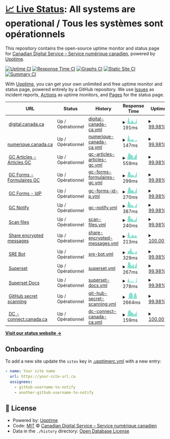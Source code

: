 # [📈 Live Status](https://cds-snc.github.io/status-statut): <!--live status--> **All systems are operational / Tous les systèmes sont opérationnels**

This repository contains the open-source uptime monitor and status page for [Canadian Digital Service – Service numérique canadien](https://digital.canada.ca), powered by [Upptime](https://github.com/upptime/upptime).

[![Uptime CI](https://github.com/cds-snc/status-statut/workflows/Uptime%20CI/badge.svg)](https://github.com/cds-snc/status-statut/actions?query=workflow%3A%22Uptime+CI%22)
[![Response Time CI](https://github.com/cds-snc/status-statut/workflows/Response%20Time%20CI/badge.svg)](https://github.com/cds-snc/status-statut/actions?query=workflow%3A%22Response+Time+CI%22)
[![Graphs CI](https://github.com/cds-snc/status-statut/workflows/Graphs%20CI/badge.svg)](https://github.com/cds-snc/status-statut/actions?query=workflow%3A%22Graphs+CI%22)
[![Static Site CI](https://github.com/cds-snc/status-statut/workflows/Static%20Site%20CI/badge.svg)](https://github.com/cds-snc/status-statut/actions?query=workflow%3A%22Static+Site+CI%22)
[![Summary CI](https://github.com/cds-snc/status-statut/workflows/Summary%20CI/badge.svg)](https://github.com/cds-snc/status-statut/actions?query=workflow%3A%22Summary+CI%22)

With [Upptime](https://upptime.js.org), you can get your own unlimited and free uptime monitor and status page, powered entirely by a GitHub repository. We use [Issues](https://github.com/cds-snc/status-statut/issues) as incident reports, [Actions](https://github.com/cds-snc/status-statut/actions) as uptime monitors, and [Pages](https://cds-snc.github.io/status-statut) for the status page.

<!--start: status pages-->
<!-- This summary is generated by Upptime (https://github.com/upptime/upptime) -->
<!-- Do not edit this manually, your changes will be overwritten -->
<!-- prettier-ignore -->
| URL | Status | History | Response Time | Uptime |
| --- | ------ | ------- | ------------- | ------ |
| <img alt="" src="https://icons.duckduckgo.com/ip3/digital.canada.ca.ico" height="13"> [digital.canada.ca](https://digital.canada.ca/) | Up / Opérationnel | [digital-canada-ca.yml](https://github.com/cds-snc/status-statut/commits/HEAD/history/digital-canada-ca.yml) | <details><summary><img alt="Response time graph" src="./graphs/digital-canada-ca/response-time-week.png" height="20"> 191ms</summary><br><a href="https://status-statut.cds-snc.ca/history/digital-canada-ca"><img alt="Response time 145" src="https://img.shields.io/endpoint?url=https%3A%2F%2Fraw.githubusercontent.com%2Fcds-snc%2Fstatus-statut%2FHEAD%2Fapi%2Fdigital-canada-ca%2Fresponse-time.json"></a><br><a href="https://status-statut.cds-snc.ca/history/digital-canada-ca"><img alt="24-hour response time 360" src="https://img.shields.io/endpoint?url=https%3A%2F%2Fraw.githubusercontent.com%2Fcds-snc%2Fstatus-statut%2FHEAD%2Fapi%2Fdigital-canada-ca%2Fresponse-time-day.json"></a><br><a href="https://status-statut.cds-snc.ca/history/digital-canada-ca"><img alt="7-day response time 191" src="https://img.shields.io/endpoint?url=https%3A%2F%2Fraw.githubusercontent.com%2Fcds-snc%2Fstatus-statut%2FHEAD%2Fapi%2Fdigital-canada-ca%2Fresponse-time-week.json"></a><br><a href="https://status-statut.cds-snc.ca/history/digital-canada-ca"><img alt="30-day response time 174" src="https://img.shields.io/endpoint?url=https%3A%2F%2Fraw.githubusercontent.com%2Fcds-snc%2Fstatus-statut%2FHEAD%2Fapi%2Fdigital-canada-ca%2Fresponse-time-month.json"></a><br><a href="https://status-statut.cds-snc.ca/history/digital-canada-ca"><img alt="1-year response time 152" src="https://img.shields.io/endpoint?url=https%3A%2F%2Fraw.githubusercontent.com%2Fcds-snc%2Fstatus-statut%2FHEAD%2Fapi%2Fdigital-canada-ca%2Fresponse-time-year.json"></a></details> | <details><summary><a href="https://status-statut.cds-snc.ca/history/digital-canada-ca">99.98%</a></summary><a href="https://status-statut.cds-snc.ca/history/digital-canada-ca"><img alt="All-time uptime 100.00%" src="https://img.shields.io/endpoint?url=https%3A%2F%2Fraw.githubusercontent.com%2Fcds-snc%2Fstatus-statut%2FHEAD%2Fapi%2Fdigital-canada-ca%2Fuptime.json"></a><br><a href="https://status-statut.cds-snc.ca/history/digital-canada-ca"><img alt="24-hour uptime 100.00%" src="https://img.shields.io/endpoint?url=https%3A%2F%2Fraw.githubusercontent.com%2Fcds-snc%2Fstatus-statut%2FHEAD%2Fapi%2Fdigital-canada-ca%2Fuptime-day.json"></a><br><a href="https://status-statut.cds-snc.ca/history/digital-canada-ca"><img alt="7-day uptime 99.98%" src="https://img.shields.io/endpoint?url=https%3A%2F%2Fraw.githubusercontent.com%2Fcds-snc%2Fstatus-statut%2FHEAD%2Fapi%2Fdigital-canada-ca%2Fuptime-week.json"></a><br><a href="https://status-statut.cds-snc.ca/history/digital-canada-ca"><img alt="30-day uptime 99.99%" src="https://img.shields.io/endpoint?url=https%3A%2F%2Fraw.githubusercontent.com%2Fcds-snc%2Fstatus-statut%2FHEAD%2Fapi%2Fdigital-canada-ca%2Fuptime-month.json"></a><br><a href="https://status-statut.cds-snc.ca/history/digital-canada-ca"><img alt="1-year uptime 100.00%" src="https://img.shields.io/endpoint?url=https%3A%2F%2Fraw.githubusercontent.com%2Fcds-snc%2Fstatus-statut%2FHEAD%2Fapi%2Fdigital-canada-ca%2Fuptime-year.json"></a></details>
| <img alt="" src="https://icons.duckduckgo.com/ip3/numerique.canada.ca.ico" height="13"> [numerique.canada.ca](https://numerique.canada.ca/) | Up / Opérationnel | [numerique-canada-ca.yml](https://github.com/cds-snc/status-statut/commits/HEAD/history/numerique-canada-ca.yml) | <details><summary><img alt="Response time graph" src="./graphs/numerique-canada-ca/response-time-week.png" height="20"> 147ms</summary><br><a href="https://status-statut.cds-snc.ca/history/numerique-canada-ca"><img alt="Response time 141" src="https://img.shields.io/endpoint?url=https%3A%2F%2Fraw.githubusercontent.com%2Fcds-snc%2Fstatus-statut%2FHEAD%2Fapi%2Fnumerique-canada-ca%2Fresponse-time.json"></a><br><a href="https://status-statut.cds-snc.ca/history/numerique-canada-ca"><img alt="24-hour response time 352" src="https://img.shields.io/endpoint?url=https%3A%2F%2Fraw.githubusercontent.com%2Fcds-snc%2Fstatus-statut%2FHEAD%2Fapi%2Fnumerique-canada-ca%2Fresponse-time-day.json"></a><br><a href="https://status-statut.cds-snc.ca/history/numerique-canada-ca"><img alt="7-day response time 147" src="https://img.shields.io/endpoint?url=https%3A%2F%2Fraw.githubusercontent.com%2Fcds-snc%2Fstatus-statut%2FHEAD%2Fapi%2Fnumerique-canada-ca%2Fresponse-time-week.json"></a><br><a href="https://status-statut.cds-snc.ca/history/numerique-canada-ca"><img alt="30-day response time 205" src="https://img.shields.io/endpoint?url=https%3A%2F%2Fraw.githubusercontent.com%2Fcds-snc%2Fstatus-statut%2FHEAD%2Fapi%2Fnumerique-canada-ca%2Fresponse-time-month.json"></a><br><a href="https://status-statut.cds-snc.ca/history/numerique-canada-ca"><img alt="1-year response time 149" src="https://img.shields.io/endpoint?url=https%3A%2F%2Fraw.githubusercontent.com%2Fcds-snc%2Fstatus-statut%2FHEAD%2Fapi%2Fnumerique-canada-ca%2Fresponse-time-year.json"></a></details> | <details><summary><a href="https://status-statut.cds-snc.ca/history/numerique-canada-ca">99.98%</a></summary><a href="https://status-statut.cds-snc.ca/history/numerique-canada-ca"><img alt="All-time uptime 100.00%" src="https://img.shields.io/endpoint?url=https%3A%2F%2Fraw.githubusercontent.com%2Fcds-snc%2Fstatus-statut%2FHEAD%2Fapi%2Fnumerique-canada-ca%2Fuptime.json"></a><br><a href="https://status-statut.cds-snc.ca/history/numerique-canada-ca"><img alt="24-hour uptime 100.00%" src="https://img.shields.io/endpoint?url=https%3A%2F%2Fraw.githubusercontent.com%2Fcds-snc%2Fstatus-statut%2FHEAD%2Fapi%2Fnumerique-canada-ca%2Fuptime-day.json"></a><br><a href="https://status-statut.cds-snc.ca/history/numerique-canada-ca"><img alt="7-day uptime 99.98%" src="https://img.shields.io/endpoint?url=https%3A%2F%2Fraw.githubusercontent.com%2Fcds-snc%2Fstatus-statut%2FHEAD%2Fapi%2Fnumerique-canada-ca%2Fuptime-week.json"></a><br><a href="https://status-statut.cds-snc.ca/history/numerique-canada-ca"><img alt="30-day uptime 99.99%" src="https://img.shields.io/endpoint?url=https%3A%2F%2Fraw.githubusercontent.com%2Fcds-snc%2Fstatus-statut%2FHEAD%2Fapi%2Fnumerique-canada-ca%2Fuptime-month.json"></a><br><a href="https://status-statut.cds-snc.ca/history/numerique-canada-ca"><img alt="1-year uptime 99.99%" src="https://img.shields.io/endpoint?url=https%3A%2F%2Fraw.githubusercontent.com%2Fcds-snc%2Fstatus-statut%2FHEAD%2Fapi%2Fnumerique-canada-ca%2Fuptime-year.json"></a></details>
| <img alt="" src="https://icons.duckduckgo.com/ip3/articles.alpha.canada.ca.ico" height="13"> [GC Articles - Articles GC](https://articles.alpha.canada.ca/sign-in-se-connecter/) | Up / Opérationnel | [gc-articles-articles-gc.yml](https://github.com/cds-snc/status-statut/commits/HEAD/history/gc-articles-articles-gc.yml) | <details><summary><img alt="Response time graph" src="./graphs/gc-articles-articles-gc/response-time-week.png" height="20"> 559ms</summary><br><a href="https://status-statut.cds-snc.ca/history/gc-articles-articles-gc"><img alt="Response time 637" src="https://img.shields.io/endpoint?url=https%3A%2F%2Fraw.githubusercontent.com%2Fcds-snc%2Fstatus-statut%2FHEAD%2Fapi%2Fgc-articles-articles-gc%2Fresponse-time.json"></a><br><a href="https://status-statut.cds-snc.ca/history/gc-articles-articles-gc"><img alt="24-hour response time 702" src="https://img.shields.io/endpoint?url=https%3A%2F%2Fraw.githubusercontent.com%2Fcds-snc%2Fstatus-statut%2FHEAD%2Fapi%2Fgc-articles-articles-gc%2Fresponse-time-day.json"></a><br><a href="https://status-statut.cds-snc.ca/history/gc-articles-articles-gc"><img alt="7-day response time 559" src="https://img.shields.io/endpoint?url=https%3A%2F%2Fraw.githubusercontent.com%2Fcds-snc%2Fstatus-statut%2FHEAD%2Fapi%2Fgc-articles-articles-gc%2Fresponse-time-week.json"></a><br><a href="https://status-statut.cds-snc.ca/history/gc-articles-articles-gc"><img alt="30-day response time 650" src="https://img.shields.io/endpoint?url=https%3A%2F%2Fraw.githubusercontent.com%2Fcds-snc%2Fstatus-statut%2FHEAD%2Fapi%2Fgc-articles-articles-gc%2Fresponse-time-month.json"></a><br><a href="https://status-statut.cds-snc.ca/history/gc-articles-articles-gc"><img alt="1-year response time 658" src="https://img.shields.io/endpoint?url=https%3A%2F%2Fraw.githubusercontent.com%2Fcds-snc%2Fstatus-statut%2FHEAD%2Fapi%2Fgc-articles-articles-gc%2Fresponse-time-year.json"></a></details> | <details><summary><a href="https://status-statut.cds-snc.ca/history/gc-articles-articles-gc">99.98%</a></summary><a href="https://status-statut.cds-snc.ca/history/gc-articles-articles-gc"><img alt="All-time uptime 100.00%" src="https://img.shields.io/endpoint?url=https%3A%2F%2Fraw.githubusercontent.com%2Fcds-snc%2Fstatus-statut%2FHEAD%2Fapi%2Fgc-articles-articles-gc%2Fuptime.json"></a><br><a href="https://status-statut.cds-snc.ca/history/gc-articles-articles-gc"><img alt="24-hour uptime 100.00%" src="https://img.shields.io/endpoint?url=https%3A%2F%2Fraw.githubusercontent.com%2Fcds-snc%2Fstatus-statut%2FHEAD%2Fapi%2Fgc-articles-articles-gc%2Fuptime-day.json"></a><br><a href="https://status-statut.cds-snc.ca/history/gc-articles-articles-gc"><img alt="7-day uptime 99.98%" src="https://img.shields.io/endpoint?url=https%3A%2F%2Fraw.githubusercontent.com%2Fcds-snc%2Fstatus-statut%2FHEAD%2Fapi%2Fgc-articles-articles-gc%2Fuptime-week.json"></a><br><a href="https://status-statut.cds-snc.ca/history/gc-articles-articles-gc"><img alt="30-day uptime 99.99%" src="https://img.shields.io/endpoint?url=https%3A%2F%2Fraw.githubusercontent.com%2Fcds-snc%2Fstatus-statut%2FHEAD%2Fapi%2Fgc-articles-articles-gc%2Fuptime-month.json"></a><br><a href="https://status-statut.cds-snc.ca/history/gc-articles-articles-gc"><img alt="1-year uptime 99.99%" src="https://img.shields.io/endpoint?url=https%3A%2F%2Fraw.githubusercontent.com%2Fcds-snc%2Fstatus-statut%2FHEAD%2Fapi%2Fgc-articles-articles-gc%2Fuptime-year.json"></a></details>
| <img alt="" src="https://icons.duckduckgo.com/ip3/forms-formulaires.alpha.canada.ca.ico" height="13"> [GC Forms - Formulaires GC](https://forms-formulaires.alpha.canada.ca/) | Up / Opérationnel | [gc-forms-formulaires-gc.yml](https://github.com/cds-snc/status-statut/commits/HEAD/history/gc-forms-formulaires-gc.yml) | <details><summary><img alt="Response time graph" src="./graphs/gc-forms-formulaires-gc/response-time-week.png" height="20"> 299ms</summary><br><a href="https://status-statut.cds-snc.ca/history/gc-forms-formulaires-gc"><img alt="Response time 310" src="https://img.shields.io/endpoint?url=https%3A%2F%2Fraw.githubusercontent.com%2Fcds-snc%2Fstatus-statut%2FHEAD%2Fapi%2Fgc-forms-formulaires-gc%2Fresponse-time.json"></a><br><a href="https://status-statut.cds-snc.ca/history/gc-forms-formulaires-gc"><img alt="24-hour response time 475" src="https://img.shields.io/endpoint?url=https%3A%2F%2Fraw.githubusercontent.com%2Fcds-snc%2Fstatus-statut%2FHEAD%2Fapi%2Fgc-forms-formulaires-gc%2Fresponse-time-day.json"></a><br><a href="https://status-statut.cds-snc.ca/history/gc-forms-formulaires-gc"><img alt="7-day response time 299" src="https://img.shields.io/endpoint?url=https%3A%2F%2Fraw.githubusercontent.com%2Fcds-snc%2Fstatus-statut%2FHEAD%2Fapi%2Fgc-forms-formulaires-gc%2Fresponse-time-week.json"></a><br><a href="https://status-statut.cds-snc.ca/history/gc-forms-formulaires-gc"><img alt="30-day response time 312" src="https://img.shields.io/endpoint?url=https%3A%2F%2Fraw.githubusercontent.com%2Fcds-snc%2Fstatus-statut%2FHEAD%2Fapi%2Fgc-forms-formulaires-gc%2Fresponse-time-month.json"></a><br><a href="https://status-statut.cds-snc.ca/history/gc-forms-formulaires-gc"><img alt="1-year response time 314" src="https://img.shields.io/endpoint?url=https%3A%2F%2Fraw.githubusercontent.com%2Fcds-snc%2Fstatus-statut%2FHEAD%2Fapi%2Fgc-forms-formulaires-gc%2Fresponse-time-year.json"></a></details> | <details><summary><a href="https://status-statut.cds-snc.ca/history/gc-forms-formulaires-gc">99.98%</a></summary><a href="https://status-statut.cds-snc.ca/history/gc-forms-formulaires-gc"><img alt="All-time uptime 99.98%" src="https://img.shields.io/endpoint?url=https%3A%2F%2Fraw.githubusercontent.com%2Fcds-snc%2Fstatus-statut%2FHEAD%2Fapi%2Fgc-forms-formulaires-gc%2Fuptime.json"></a><br><a href="https://status-statut.cds-snc.ca/history/gc-forms-formulaires-gc"><img alt="24-hour uptime 100.00%" src="https://img.shields.io/endpoint?url=https%3A%2F%2Fraw.githubusercontent.com%2Fcds-snc%2Fstatus-statut%2FHEAD%2Fapi%2Fgc-forms-formulaires-gc%2Fuptime-day.json"></a><br><a href="https://status-statut.cds-snc.ca/history/gc-forms-formulaires-gc"><img alt="7-day uptime 99.98%" src="https://img.shields.io/endpoint?url=https%3A%2F%2Fraw.githubusercontent.com%2Fcds-snc%2Fstatus-statut%2FHEAD%2Fapi%2Fgc-forms-formulaires-gc%2Fuptime-week.json"></a><br><a href="https://status-statut.cds-snc.ca/history/gc-forms-formulaires-gc"><img alt="30-day uptime 99.99%" src="https://img.shields.io/endpoint?url=https%3A%2F%2Fraw.githubusercontent.com%2Fcds-snc%2Fstatus-statut%2FHEAD%2Fapi%2Fgc-forms-formulaires-gc%2Fuptime-month.json"></a><br><a href="https://status-statut.cds-snc.ca/history/gc-forms-formulaires-gc"><img alt="1-year uptime 99.99%" src="https://img.shields.io/endpoint?url=https%3A%2F%2Fraw.githubusercontent.com%2Fcds-snc%2Fstatus-statut%2FHEAD%2Fapi%2Fgc-forms-formulaires-gc%2Fuptime-year.json"></a></details>
| <img alt="" src="https://icons.duckduckgo.com/ip3/auth.forms-formulaires.alpha.canada.ca.ico" height="13"> [GC Forms - IdP](https://auth.forms-formulaires.alpha.canada.ca/debug/healthz) | Up / Opérationnel | [gc-forms-id-p.yml](https://github.com/cds-snc/status-statut/commits/HEAD/history/gc-forms-id-p.yml) | <details><summary><img alt="Response time graph" src="./graphs/gc-forms-id-p/response-time-week.png" height="20"> 270ms</summary><br><a href="https://status-statut.cds-snc.ca/history/gc-forms-id-p"><img alt="Response time 259" src="https://img.shields.io/endpoint?url=https%3A%2F%2Fraw.githubusercontent.com%2Fcds-snc%2Fstatus-statut%2FHEAD%2Fapi%2Fgc-forms-id-p%2Fresponse-time.json"></a><br><a href="https://status-statut.cds-snc.ca/history/gc-forms-id-p"><img alt="24-hour response time 399" src="https://img.shields.io/endpoint?url=https%3A%2F%2Fraw.githubusercontent.com%2Fcds-snc%2Fstatus-statut%2FHEAD%2Fapi%2Fgc-forms-id-p%2Fresponse-time-day.json"></a><br><a href="https://status-statut.cds-snc.ca/history/gc-forms-id-p"><img alt="7-day response time 270" src="https://img.shields.io/endpoint?url=https%3A%2F%2Fraw.githubusercontent.com%2Fcds-snc%2Fstatus-statut%2FHEAD%2Fapi%2Fgc-forms-id-p%2Fresponse-time-week.json"></a><br><a href="https://status-statut.cds-snc.ca/history/gc-forms-id-p"><img alt="30-day response time 272" src="https://img.shields.io/endpoint?url=https%3A%2F%2Fraw.githubusercontent.com%2Fcds-snc%2Fstatus-statut%2FHEAD%2Fapi%2Fgc-forms-id-p%2Fresponse-time-month.json"></a><br><a href="https://status-statut.cds-snc.ca/history/gc-forms-id-p"><img alt="1-year response time 259" src="https://img.shields.io/endpoint?url=https%3A%2F%2Fraw.githubusercontent.com%2Fcds-snc%2Fstatus-statut%2FHEAD%2Fapi%2Fgc-forms-id-p%2Fresponse-time-year.json"></a></details> | <details><summary><a href="https://status-statut.cds-snc.ca/history/gc-forms-id-p">99.98%</a></summary><a href="https://status-statut.cds-snc.ca/history/gc-forms-id-p"><img alt="All-time uptime 99.99%" src="https://img.shields.io/endpoint?url=https%3A%2F%2Fraw.githubusercontent.com%2Fcds-snc%2Fstatus-statut%2FHEAD%2Fapi%2Fgc-forms-id-p%2Fuptime.json"></a><br><a href="https://status-statut.cds-snc.ca/history/gc-forms-id-p"><img alt="24-hour uptime 100.00%" src="https://img.shields.io/endpoint?url=https%3A%2F%2Fraw.githubusercontent.com%2Fcds-snc%2Fstatus-statut%2FHEAD%2Fapi%2Fgc-forms-id-p%2Fuptime-day.json"></a><br><a href="https://status-statut.cds-snc.ca/history/gc-forms-id-p"><img alt="7-day uptime 99.98%" src="https://img.shields.io/endpoint?url=https%3A%2F%2Fraw.githubusercontent.com%2Fcds-snc%2Fstatus-statut%2FHEAD%2Fapi%2Fgc-forms-id-p%2Fuptime-week.json"></a><br><a href="https://status-statut.cds-snc.ca/history/gc-forms-id-p"><img alt="30-day uptime 99.99%" src="https://img.shields.io/endpoint?url=https%3A%2F%2Fraw.githubusercontent.com%2Fcds-snc%2Fstatus-statut%2FHEAD%2Fapi%2Fgc-forms-id-p%2Fuptime-month.json"></a><br><a href="https://status-statut.cds-snc.ca/history/gc-forms-id-p"><img alt="1-year uptime 99.99%" src="https://img.shields.io/endpoint?url=https%3A%2F%2Fraw.githubusercontent.com%2Fcds-snc%2Fstatus-statut%2FHEAD%2Fapi%2Fgc-forms-id-p%2Fuptime-year.json"></a></details>
| <img alt="" src="https://icons.duckduckgo.com/ip3/notification.canada.ca.ico" height="13"> [GC Notify](https://notification.canada.ca/) | Up / Opérationnel | [gc-notify.yml](https://github.com/cds-snc/status-statut/commits/HEAD/history/gc-notify.yml) | <details><summary><img alt="Response time graph" src="./graphs/gc-notify/response-time-week.png" height="20"> 387ms</summary><br><a href="https://status-statut.cds-snc.ca/history/gc-notify"><img alt="Response time 659" src="https://img.shields.io/endpoint?url=https%3A%2F%2Fraw.githubusercontent.com%2Fcds-snc%2Fstatus-statut%2FHEAD%2Fapi%2Fgc-notify%2Fresponse-time.json"></a><br><a href="https://status-statut.cds-snc.ca/history/gc-notify"><img alt="24-hour response time 613" src="https://img.shields.io/endpoint?url=https%3A%2F%2Fraw.githubusercontent.com%2Fcds-snc%2Fstatus-statut%2FHEAD%2Fapi%2Fgc-notify%2Fresponse-time-day.json"></a><br><a href="https://status-statut.cds-snc.ca/history/gc-notify"><img alt="7-day response time 387" src="https://img.shields.io/endpoint?url=https%3A%2F%2Fraw.githubusercontent.com%2Fcds-snc%2Fstatus-statut%2FHEAD%2Fapi%2Fgc-notify%2Fresponse-time-week.json"></a><br><a href="https://status-statut.cds-snc.ca/history/gc-notify"><img alt="30-day response time 397" src="https://img.shields.io/endpoint?url=https%3A%2F%2Fraw.githubusercontent.com%2Fcds-snc%2Fstatus-statut%2FHEAD%2Fapi%2Fgc-notify%2Fresponse-time-month.json"></a><br><a href="https://status-statut.cds-snc.ca/history/gc-notify"><img alt="1-year response time 606" src="https://img.shields.io/endpoint?url=https%3A%2F%2Fraw.githubusercontent.com%2Fcds-snc%2Fstatus-statut%2FHEAD%2Fapi%2Fgc-notify%2Fresponse-time-year.json"></a></details> | <details><summary><a href="https://status-statut.cds-snc.ca/history/gc-notify">99.98%</a></summary><a href="https://status-statut.cds-snc.ca/history/gc-notify"><img alt="All-time uptime 99.99%" src="https://img.shields.io/endpoint?url=https%3A%2F%2Fraw.githubusercontent.com%2Fcds-snc%2Fstatus-statut%2FHEAD%2Fapi%2Fgc-notify%2Fuptime.json"></a><br><a href="https://status-statut.cds-snc.ca/history/gc-notify"><img alt="24-hour uptime 100.00%" src="https://img.shields.io/endpoint?url=https%3A%2F%2Fraw.githubusercontent.com%2Fcds-snc%2Fstatus-statut%2FHEAD%2Fapi%2Fgc-notify%2Fuptime-day.json"></a><br><a href="https://status-statut.cds-snc.ca/history/gc-notify"><img alt="7-day uptime 99.98%" src="https://img.shields.io/endpoint?url=https%3A%2F%2Fraw.githubusercontent.com%2Fcds-snc%2Fstatus-statut%2FHEAD%2Fapi%2Fgc-notify%2Fuptime-week.json"></a><br><a href="https://status-statut.cds-snc.ca/history/gc-notify"><img alt="30-day uptime 99.99%" src="https://img.shields.io/endpoint?url=https%3A%2F%2Fraw.githubusercontent.com%2Fcds-snc%2Fstatus-statut%2FHEAD%2Fapi%2Fgc-notify%2Fuptime-month.json"></a><br><a href="https://status-statut.cds-snc.ca/history/gc-notify"><img alt="1-year uptime 99.99%" src="https://img.shields.io/endpoint?url=https%3A%2F%2Fraw.githubusercontent.com%2Fcds-snc%2Fstatus-statut%2FHEAD%2Fapi%2Fgc-notify%2Fuptime-year.json"></a></details>
| <img alt="" src="https://icons.duckduckgo.com/ip3/scan-files.alpha.canada.ca.ico" height="13"> [Scan files](https://scan-files.alpha.canada.ca/healthcheck) | Up / Opérationnel | [scan-files.yml](https://github.com/cds-snc/status-statut/commits/HEAD/history/scan-files.yml) | <details><summary><img alt="Response time graph" src="./graphs/scan-files/response-time-week.png" height="20"> 240ms</summary><br><a href="https://status-statut.cds-snc.ca/history/scan-files"><img alt="Response time 279" src="https://img.shields.io/endpoint?url=https%3A%2F%2Fraw.githubusercontent.com%2Fcds-snc%2Fstatus-statut%2FHEAD%2Fapi%2Fscan-files%2Fresponse-time.json"></a><br><a href="https://status-statut.cds-snc.ca/history/scan-files"><img alt="24-hour response time 328" src="https://img.shields.io/endpoint?url=https%3A%2F%2Fraw.githubusercontent.com%2Fcds-snc%2Fstatus-statut%2FHEAD%2Fapi%2Fscan-files%2Fresponse-time-day.json"></a><br><a href="https://status-statut.cds-snc.ca/history/scan-files"><img alt="7-day response time 240" src="https://img.shields.io/endpoint?url=https%3A%2F%2Fraw.githubusercontent.com%2Fcds-snc%2Fstatus-statut%2FHEAD%2Fapi%2Fscan-files%2Fresponse-time-week.json"></a><br><a href="https://status-statut.cds-snc.ca/history/scan-files"><img alt="30-day response time 265" src="https://img.shields.io/endpoint?url=https%3A%2F%2Fraw.githubusercontent.com%2Fcds-snc%2Fstatus-statut%2FHEAD%2Fapi%2Fscan-files%2Fresponse-time-month.json"></a><br><a href="https://status-statut.cds-snc.ca/history/scan-files"><img alt="1-year response time 283" src="https://img.shields.io/endpoint?url=https%3A%2F%2Fraw.githubusercontent.com%2Fcds-snc%2Fstatus-statut%2FHEAD%2Fapi%2Fscan-files%2Fresponse-time-year.json"></a></details> | <details><summary><a href="https://status-statut.cds-snc.ca/history/scan-files">99.98%</a></summary><a href="https://status-statut.cds-snc.ca/history/scan-files"><img alt="All-time uptime 99.97%" src="https://img.shields.io/endpoint?url=https%3A%2F%2Fraw.githubusercontent.com%2Fcds-snc%2Fstatus-statut%2FHEAD%2Fapi%2Fscan-files%2Fuptime.json"></a><br><a href="https://status-statut.cds-snc.ca/history/scan-files"><img alt="24-hour uptime 100.00%" src="https://img.shields.io/endpoint?url=https%3A%2F%2Fraw.githubusercontent.com%2Fcds-snc%2Fstatus-statut%2FHEAD%2Fapi%2Fscan-files%2Fuptime-day.json"></a><br><a href="https://status-statut.cds-snc.ca/history/scan-files"><img alt="7-day uptime 99.98%" src="https://img.shields.io/endpoint?url=https%3A%2F%2Fraw.githubusercontent.com%2Fcds-snc%2Fstatus-statut%2FHEAD%2Fapi%2Fscan-files%2Fuptime-week.json"></a><br><a href="https://status-statut.cds-snc.ca/history/scan-files"><img alt="30-day uptime 99.99%" src="https://img.shields.io/endpoint?url=https%3A%2F%2Fraw.githubusercontent.com%2Fcds-snc%2Fstatus-statut%2FHEAD%2Fapi%2Fscan-files%2Fuptime-month.json"></a><br><a href="https://status-statut.cds-snc.ca/history/scan-files"><img alt="1-year uptime 99.99%" src="https://img.shields.io/endpoint?url=https%3A%2F%2Fraw.githubusercontent.com%2Fcds-snc%2Fstatus-statut%2FHEAD%2Fapi%2Fscan-files%2Fuptime-year.json"></a></details>
| <img alt="" src="https://icons.duckduckgo.com/ip3/encrypted-message.cdssandbox.xyz.ico" height="13"> [Share encrypted messages](https://encrypted-message.cdssandbox.xyz/) | Up / Opérationnel | [share-encrypted-messages.yml](https://github.com/cds-snc/status-statut/commits/HEAD/history/share-encrypted-messages.yml) | <details><summary><img alt="Response time graph" src="./graphs/share-encrypted-messages/response-time-week.png" height="20"> 213ms</summary><br><a href="https://status-statut.cds-snc.ca/history/share-encrypted-messages"><img alt="Response time 212" src="https://img.shields.io/endpoint?url=https%3A%2F%2Fraw.githubusercontent.com%2Fcds-snc%2Fstatus-statut%2FHEAD%2Fapi%2Fshare-encrypted-messages%2Fresponse-time.json"></a><br><a href="https://status-statut.cds-snc.ca/history/share-encrypted-messages"><img alt="24-hour response time 452" src="https://img.shields.io/endpoint?url=https%3A%2F%2Fraw.githubusercontent.com%2Fcds-snc%2Fstatus-statut%2FHEAD%2Fapi%2Fshare-encrypted-messages%2Fresponse-time-day.json"></a><br><a href="https://status-statut.cds-snc.ca/history/share-encrypted-messages"><img alt="7-day response time 213" src="https://img.shields.io/endpoint?url=https%3A%2F%2Fraw.githubusercontent.com%2Fcds-snc%2Fstatus-statut%2FHEAD%2Fapi%2Fshare-encrypted-messages%2Fresponse-time-week.json"></a><br><a href="https://status-statut.cds-snc.ca/history/share-encrypted-messages"><img alt="30-day response time 273" src="https://img.shields.io/endpoint?url=https%3A%2F%2Fraw.githubusercontent.com%2Fcds-snc%2Fstatus-statut%2FHEAD%2Fapi%2Fshare-encrypted-messages%2Fresponse-time-month.json"></a><br><a href="https://status-statut.cds-snc.ca/history/share-encrypted-messages"><img alt="1-year response time 172" src="https://img.shields.io/endpoint?url=https%3A%2F%2Fraw.githubusercontent.com%2Fcds-snc%2Fstatus-statut%2FHEAD%2Fapi%2Fshare-encrypted-messages%2Fresponse-time-year.json"></a></details> | <details><summary><a href="https://status-statut.cds-snc.ca/history/share-encrypted-messages">100.00%</a></summary><a href="https://status-statut.cds-snc.ca/history/share-encrypted-messages"><img alt="All-time uptime 100.00%" src="https://img.shields.io/endpoint?url=https%3A%2F%2Fraw.githubusercontent.com%2Fcds-snc%2Fstatus-statut%2FHEAD%2Fapi%2Fshare-encrypted-messages%2Fuptime.json"></a><br><a href="https://status-statut.cds-snc.ca/history/share-encrypted-messages"><img alt="24-hour uptime 100.00%" src="https://img.shields.io/endpoint?url=https%3A%2F%2Fraw.githubusercontent.com%2Fcds-snc%2Fstatus-statut%2FHEAD%2Fapi%2Fshare-encrypted-messages%2Fuptime-day.json"></a><br><a href="https://status-statut.cds-snc.ca/history/share-encrypted-messages"><img alt="7-day uptime 100.00%" src="https://img.shields.io/endpoint?url=https%3A%2F%2Fraw.githubusercontent.com%2Fcds-snc%2Fstatus-statut%2FHEAD%2Fapi%2Fshare-encrypted-messages%2Fuptime-week.json"></a><br><a href="https://status-statut.cds-snc.ca/history/share-encrypted-messages"><img alt="30-day uptime 100.00%" src="https://img.shields.io/endpoint?url=https%3A%2F%2Fraw.githubusercontent.com%2Fcds-snc%2Fstatus-statut%2FHEAD%2Fapi%2Fshare-encrypted-messages%2Fuptime-month.json"></a><br><a href="https://status-statut.cds-snc.ca/history/share-encrypted-messages"><img alt="1-year uptime 100.00%" src="https://img.shields.io/endpoint?url=https%3A%2F%2Fraw.githubusercontent.com%2Fcds-snc%2Fstatus-statut%2FHEAD%2Fapi%2Fshare-encrypted-messages%2Fuptime-year.json"></a></details>
| <img alt="" src="https://icons.duckduckgo.com/ip3/sre-bot.cdssandbox.xyz.ico" height="13"> [SRE Bot](https://sre-bot.cdssandbox.xyz/version) | Up / Opérationnel | [sre-bot.yml](https://github.com/cds-snc/status-statut/commits/HEAD/history/sre-bot.yml) | <details><summary><img alt="Response time graph" src="./graphs/sre-bot/response-time-week.png" height="20"> 329ms</summary><br><a href="https://status-statut.cds-snc.ca/history/sre-bot"><img alt="Response time 242" src="https://img.shields.io/endpoint?url=https%3A%2F%2Fraw.githubusercontent.com%2Fcds-snc%2Fstatus-statut%2FHEAD%2Fapi%2Fsre-bot%2Fresponse-time.json"></a><br><a href="https://status-statut.cds-snc.ca/history/sre-bot"><img alt="24-hour response time 373" src="https://img.shields.io/endpoint?url=https%3A%2F%2Fraw.githubusercontent.com%2Fcds-snc%2Fstatus-statut%2FHEAD%2Fapi%2Fsre-bot%2Fresponse-time-day.json"></a><br><a href="https://status-statut.cds-snc.ca/history/sre-bot"><img alt="7-day response time 329" src="https://img.shields.io/endpoint?url=https%3A%2F%2Fraw.githubusercontent.com%2Fcds-snc%2Fstatus-statut%2FHEAD%2Fapi%2Fsre-bot%2Fresponse-time-week.json"></a><br><a href="https://status-statut.cds-snc.ca/history/sre-bot"><img alt="30-day response time 272" src="https://img.shields.io/endpoint?url=https%3A%2F%2Fraw.githubusercontent.com%2Fcds-snc%2Fstatus-statut%2FHEAD%2Fapi%2Fsre-bot%2Fresponse-time-month.json"></a><br><a href="https://status-statut.cds-snc.ca/history/sre-bot"><img alt="1-year response time 244" src="https://img.shields.io/endpoint?url=https%3A%2F%2Fraw.githubusercontent.com%2Fcds-snc%2Fstatus-statut%2FHEAD%2Fapi%2Fsre-bot%2Fresponse-time-year.json"></a></details> | <details><summary><a href="https://status-statut.cds-snc.ca/history/sre-bot">99.98%</a></summary><a href="https://status-statut.cds-snc.ca/history/sre-bot"><img alt="All-time uptime 99.99%" src="https://img.shields.io/endpoint?url=https%3A%2F%2Fraw.githubusercontent.com%2Fcds-snc%2Fstatus-statut%2FHEAD%2Fapi%2Fsre-bot%2Fuptime.json"></a><br><a href="https://status-statut.cds-snc.ca/history/sre-bot"><img alt="24-hour uptime 100.00%" src="https://img.shields.io/endpoint?url=https%3A%2F%2Fraw.githubusercontent.com%2Fcds-snc%2Fstatus-statut%2FHEAD%2Fapi%2Fsre-bot%2Fuptime-day.json"></a><br><a href="https://status-statut.cds-snc.ca/history/sre-bot"><img alt="7-day uptime 99.98%" src="https://img.shields.io/endpoint?url=https%3A%2F%2Fraw.githubusercontent.com%2Fcds-snc%2Fstatus-statut%2FHEAD%2Fapi%2Fsre-bot%2Fuptime-week.json"></a><br><a href="https://status-statut.cds-snc.ca/history/sre-bot"><img alt="30-day uptime 99.99%" src="https://img.shields.io/endpoint?url=https%3A%2F%2Fraw.githubusercontent.com%2Fcds-snc%2Fstatus-statut%2FHEAD%2Fapi%2Fsre-bot%2Fuptime-month.json"></a><br><a href="https://status-statut.cds-snc.ca/history/sre-bot"><img alt="1-year uptime 99.99%" src="https://img.shields.io/endpoint?url=https%3A%2F%2Fraw.githubusercontent.com%2Fcds-snc%2Fstatus-statut%2FHEAD%2Fapi%2Fsre-bot%2Fuptime-year.json"></a></details>
| <img alt="" src="https://icons.duckduckgo.com/ip3/superset.cds-snc.ca.ico" height="13"> [Superset](https://superset.cds-snc.ca/healthcheck) | Up / Opérationnel | [superset.yml](https://github.com/cds-snc/status-statut/commits/HEAD/history/superset.yml) | <details><summary><img alt="Response time graph" src="./graphs/superset/response-time-week.png" height="20"> 267ms</summary><br><a href="https://status-statut.cds-snc.ca/history/superset"><img alt="Response time 250" src="https://img.shields.io/endpoint?url=https%3A%2F%2Fraw.githubusercontent.com%2Fcds-snc%2Fstatus-statut%2FHEAD%2Fapi%2Fsuperset%2Fresponse-time.json"></a><br><a href="https://status-statut.cds-snc.ca/history/superset"><img alt="24-hour response time 387" src="https://img.shields.io/endpoint?url=https%3A%2F%2Fraw.githubusercontent.com%2Fcds-snc%2Fstatus-statut%2FHEAD%2Fapi%2Fsuperset%2Fresponse-time-day.json"></a><br><a href="https://status-statut.cds-snc.ca/history/superset"><img alt="7-day response time 267" src="https://img.shields.io/endpoint?url=https%3A%2F%2Fraw.githubusercontent.com%2Fcds-snc%2Fstatus-statut%2FHEAD%2Fapi%2Fsuperset%2Fresponse-time-week.json"></a><br><a href="https://status-statut.cds-snc.ca/history/superset"><img alt="30-day response time 250" src="https://img.shields.io/endpoint?url=https%3A%2F%2Fraw.githubusercontent.com%2Fcds-snc%2Fstatus-statut%2FHEAD%2Fapi%2Fsuperset%2Fresponse-time-month.json"></a><br><a href="https://status-statut.cds-snc.ca/history/superset"><img alt="1-year response time 250" src="https://img.shields.io/endpoint?url=https%3A%2F%2Fraw.githubusercontent.com%2Fcds-snc%2Fstatus-statut%2FHEAD%2Fapi%2Fsuperset%2Fresponse-time-year.json"></a></details> | <details><summary><a href="https://status-statut.cds-snc.ca/history/superset">99.98%</a></summary><a href="https://status-statut.cds-snc.ca/history/superset"><img alt="All-time uptime 99.96%" src="https://img.shields.io/endpoint?url=https%3A%2F%2Fraw.githubusercontent.com%2Fcds-snc%2Fstatus-statut%2FHEAD%2Fapi%2Fsuperset%2Fuptime.json"></a><br><a href="https://status-statut.cds-snc.ca/history/superset"><img alt="24-hour uptime 100.00%" src="https://img.shields.io/endpoint?url=https%3A%2F%2Fraw.githubusercontent.com%2Fcds-snc%2Fstatus-statut%2FHEAD%2Fapi%2Fsuperset%2Fuptime-day.json"></a><br><a href="https://status-statut.cds-snc.ca/history/superset"><img alt="7-day uptime 99.98%" src="https://img.shields.io/endpoint?url=https%3A%2F%2Fraw.githubusercontent.com%2Fcds-snc%2Fstatus-statut%2FHEAD%2Fapi%2Fsuperset%2Fuptime-week.json"></a><br><a href="https://status-statut.cds-snc.ca/history/superset"><img alt="30-day uptime 99.96%" src="https://img.shields.io/endpoint?url=https%3A%2F%2Fraw.githubusercontent.com%2Fcds-snc%2Fstatus-statut%2FHEAD%2Fapi%2Fsuperset%2Fuptime-month.json"></a><br><a href="https://status-statut.cds-snc.ca/history/superset"><img alt="1-year uptime 99.96%" src="https://img.shields.io/endpoint?url=https%3A%2F%2Fraw.githubusercontent.com%2Fcds-snc%2Fstatus-statut%2FHEAD%2Fapi%2Fsuperset%2Fuptime-year.json"></a></details>
| <img alt="" src="https://icons.duckduckgo.com/ip3/docs.superset.cds-snc.ca.ico" height="13"> [Superset Docs](https://docs.superset.cds-snc.ca) | Up / Opérationnel | [superset-docs.yml](https://github.com/cds-snc/status-statut/commits/HEAD/history/superset-docs.yml) | <details><summary><img alt="Response time graph" src="./graphs/superset-docs/response-time-week.png" height="20"> 278ms</summary><br><a href="https://status-statut.cds-snc.ca/history/superset-docs"><img alt="Response time 248" src="https://img.shields.io/endpoint?url=https%3A%2F%2Fraw.githubusercontent.com%2Fcds-snc%2Fstatus-statut%2FHEAD%2Fapi%2Fsuperset-docs%2Fresponse-time.json"></a><br><a href="https://status-statut.cds-snc.ca/history/superset-docs"><img alt="24-hour response time 81" src="https://img.shields.io/endpoint?url=https%3A%2F%2Fraw.githubusercontent.com%2Fcds-snc%2Fstatus-statut%2FHEAD%2Fapi%2Fsuperset-docs%2Fresponse-time-day.json"></a><br><a href="https://status-statut.cds-snc.ca/history/superset-docs"><img alt="7-day response time 278" src="https://img.shields.io/endpoint?url=https%3A%2F%2Fraw.githubusercontent.com%2Fcds-snc%2Fstatus-statut%2FHEAD%2Fapi%2Fsuperset-docs%2Fresponse-time-week.json"></a><br><a href="https://status-statut.cds-snc.ca/history/superset-docs"><img alt="30-day response time 248" src="https://img.shields.io/endpoint?url=https%3A%2F%2Fraw.githubusercontent.com%2Fcds-snc%2Fstatus-statut%2FHEAD%2Fapi%2Fsuperset-docs%2Fresponse-time-month.json"></a><br><a href="https://status-statut.cds-snc.ca/history/superset-docs"><img alt="1-year response time 248" src="https://img.shields.io/endpoint?url=https%3A%2F%2Fraw.githubusercontent.com%2Fcds-snc%2Fstatus-statut%2FHEAD%2Fapi%2Fsuperset-docs%2Fresponse-time-year.json"></a></details> | <details><summary><a href="https://status-statut.cds-snc.ca/history/superset-docs">99.98%</a></summary><a href="https://status-statut.cds-snc.ca/history/superset-docs"><img alt="All-time uptime 99.96%" src="https://img.shields.io/endpoint?url=https%3A%2F%2Fraw.githubusercontent.com%2Fcds-snc%2Fstatus-statut%2FHEAD%2Fapi%2Fsuperset-docs%2Fuptime.json"></a><br><a href="https://status-statut.cds-snc.ca/history/superset-docs"><img alt="24-hour uptime 100.00%" src="https://img.shields.io/endpoint?url=https%3A%2F%2Fraw.githubusercontent.com%2Fcds-snc%2Fstatus-statut%2FHEAD%2Fapi%2Fsuperset-docs%2Fuptime-day.json"></a><br><a href="https://status-statut.cds-snc.ca/history/superset-docs"><img alt="7-day uptime 99.98%" src="https://img.shields.io/endpoint?url=https%3A%2F%2Fraw.githubusercontent.com%2Fcds-snc%2Fstatus-statut%2FHEAD%2Fapi%2Fsuperset-docs%2Fuptime-week.json"></a><br><a href="https://status-statut.cds-snc.ca/history/superset-docs"><img alt="30-day uptime 99.96%" src="https://img.shields.io/endpoint?url=https%3A%2F%2Fraw.githubusercontent.com%2Fcds-snc%2Fstatus-statut%2FHEAD%2Fapi%2Fsuperset-docs%2Fuptime-month.json"></a><br><a href="https://status-statut.cds-snc.ca/history/superset-docs"><img alt="1-year uptime 99.96%" src="https://img.shields.io/endpoint?url=https%3A%2F%2Fraw.githubusercontent.com%2Fcds-snc%2Fstatus-statut%2FHEAD%2Fapi%2Fsuperset-docs%2Fuptime-year.json"></a></details>
| <img alt="" src="https://icons.duckduckgo.com/ip3/github-secret-scanning.alpha.canada.ca.ico" height="13"> [GitHub secret scanning](https://github-secret-scanning.alpha.canada.ca/healthcheck) | Up / Opérationnel | [git-hub-secret-scanning.yml](https://github.com/cds-snc/status-statut/commits/HEAD/history/git-hub-secret-scanning.yml) | <details><summary><img alt="Response time graph" src="./graphs/git-hub-secret-scanning/response-time-week.png" height="20"> 2664ms</summary><br><a href="https://status-statut.cds-snc.ca/history/git-hub-secret-scanning"><img alt="Response time 2597" src="https://img.shields.io/endpoint?url=https%3A%2F%2Fraw.githubusercontent.com%2Fcds-snc%2Fstatus-statut%2FHEAD%2Fapi%2Fgit-hub-secret-scanning%2Fresponse-time.json"></a><br><a href="https://status-statut.cds-snc.ca/history/git-hub-secret-scanning"><img alt="24-hour response time 3913" src="https://img.shields.io/endpoint?url=https%3A%2F%2Fraw.githubusercontent.com%2Fcds-snc%2Fstatus-statut%2FHEAD%2Fapi%2Fgit-hub-secret-scanning%2Fresponse-time-day.json"></a><br><a href="https://status-statut.cds-snc.ca/history/git-hub-secret-scanning"><img alt="7-day response time 2664" src="https://img.shields.io/endpoint?url=https%3A%2F%2Fraw.githubusercontent.com%2Fcds-snc%2Fstatus-statut%2FHEAD%2Fapi%2Fgit-hub-secret-scanning%2Fresponse-time-week.json"></a><br><a href="https://status-statut.cds-snc.ca/history/git-hub-secret-scanning"><img alt="30-day response time 2476" src="https://img.shields.io/endpoint?url=https%3A%2F%2Fraw.githubusercontent.com%2Fcds-snc%2Fstatus-statut%2FHEAD%2Fapi%2Fgit-hub-secret-scanning%2Fresponse-time-month.json"></a><br><a href="https://status-statut.cds-snc.ca/history/git-hub-secret-scanning"><img alt="1-year response time 2483" src="https://img.shields.io/endpoint?url=https%3A%2F%2Fraw.githubusercontent.com%2Fcds-snc%2Fstatus-statut%2FHEAD%2Fapi%2Fgit-hub-secret-scanning%2Fresponse-time-year.json"></a></details> | <details><summary><a href="https://status-statut.cds-snc.ca/history/git-hub-secret-scanning">99.98%</a></summary><a href="https://status-statut.cds-snc.ca/history/git-hub-secret-scanning"><img alt="All-time uptime 99.99%" src="https://img.shields.io/endpoint?url=https%3A%2F%2Fraw.githubusercontent.com%2Fcds-snc%2Fstatus-statut%2FHEAD%2Fapi%2Fgit-hub-secret-scanning%2Fuptime.json"></a><br><a href="https://status-statut.cds-snc.ca/history/git-hub-secret-scanning"><img alt="24-hour uptime 100.00%" src="https://img.shields.io/endpoint?url=https%3A%2F%2Fraw.githubusercontent.com%2Fcds-snc%2Fstatus-statut%2FHEAD%2Fapi%2Fgit-hub-secret-scanning%2Fuptime-day.json"></a><br><a href="https://status-statut.cds-snc.ca/history/git-hub-secret-scanning"><img alt="7-day uptime 99.98%" src="https://img.shields.io/endpoint?url=https%3A%2F%2Fraw.githubusercontent.com%2Fcds-snc%2Fstatus-statut%2FHEAD%2Fapi%2Fgit-hub-secret-scanning%2Fuptime-week.json"></a><br><a href="https://status-statut.cds-snc.ca/history/git-hub-secret-scanning"><img alt="30-day uptime 99.99%" src="https://img.shields.io/endpoint?url=https%3A%2F%2Fraw.githubusercontent.com%2Fcds-snc%2Fstatus-statut%2FHEAD%2Fapi%2Fgit-hub-secret-scanning%2Fuptime-month.json"></a><br><a href="https://status-statut.cds-snc.ca/history/git-hub-secret-scanning"><img alt="1-year uptime 99.98%" src="https://img.shields.io/endpoint?url=https%3A%2F%2Fraw.githubusercontent.com%2Fcds-snc%2Fstatus-statut%2FHEAD%2Fapi%2Fgit-hub-secret-scanning%2Fuptime-year.json"></a></details>
| <img alt="" src="https://icons.duckduckgo.com/ip3/connect.canada.ca.ico" height="13"> [DC - connect.canada.ca](https://connect.canada.ca/) | Up / Opérationnel | [dc-connect-canada-ca.yml](https://github.com/cds-snc/status-statut/commits/HEAD/history/dc-connect-canada-ca.yml) | <details><summary><img alt="Response time graph" src="./graphs/dc-connect-canada-ca/response-time-week.png" height="20"> 159ms</summary><br><a href="https://status-statut.cds-snc.ca/history/dc-connect-canada-ca"><img alt="Response time 228" src="https://img.shields.io/endpoint?url=https%3A%2F%2Fraw.githubusercontent.com%2Fcds-snc%2Fstatus-statut%2FHEAD%2Fapi%2Fdc-connect-canada-ca%2Fresponse-time.json"></a><br><a href="https://status-statut.cds-snc.ca/history/dc-connect-canada-ca"><img alt="24-hour response time 225" src="https://img.shields.io/endpoint?url=https%3A%2F%2Fraw.githubusercontent.com%2Fcds-snc%2Fstatus-statut%2FHEAD%2Fapi%2Fdc-connect-canada-ca%2Fresponse-time-day.json"></a><br><a href="https://status-statut.cds-snc.ca/history/dc-connect-canada-ca"><img alt="7-day response time 159" src="https://img.shields.io/endpoint?url=https%3A%2F%2Fraw.githubusercontent.com%2Fcds-snc%2Fstatus-statut%2FHEAD%2Fapi%2Fdc-connect-canada-ca%2Fresponse-time-week.json"></a><br><a href="https://status-statut.cds-snc.ca/history/dc-connect-canada-ca"><img alt="30-day response time 158" src="https://img.shields.io/endpoint?url=https%3A%2F%2Fraw.githubusercontent.com%2Fcds-snc%2Fstatus-statut%2FHEAD%2Fapi%2Fdc-connect-canada-ca%2Fresponse-time-month.json"></a><br><a href="https://status-statut.cds-snc.ca/history/dc-connect-canada-ca"><img alt="1-year response time 228" src="https://img.shields.io/endpoint?url=https%3A%2F%2Fraw.githubusercontent.com%2Fcds-snc%2Fstatus-statut%2FHEAD%2Fapi%2Fdc-connect-canada-ca%2Fresponse-time-year.json"></a></details> | <details><summary><a href="https://status-statut.cds-snc.ca/history/dc-connect-canada-ca">100.00%</a></summary><a href="https://status-statut.cds-snc.ca/history/dc-connect-canada-ca"><img alt="All-time uptime 100.00%" src="https://img.shields.io/endpoint?url=https%3A%2F%2Fraw.githubusercontent.com%2Fcds-snc%2Fstatus-statut%2FHEAD%2Fapi%2Fdc-connect-canada-ca%2Fuptime.json"></a><br><a href="https://status-statut.cds-snc.ca/history/dc-connect-canada-ca"><img alt="24-hour uptime 100.00%" src="https://img.shields.io/endpoint?url=https%3A%2F%2Fraw.githubusercontent.com%2Fcds-snc%2Fstatus-statut%2FHEAD%2Fapi%2Fdc-connect-canada-ca%2Fuptime-day.json"></a><br><a href="https://status-statut.cds-snc.ca/history/dc-connect-canada-ca"><img alt="7-day uptime 100.00%" src="https://img.shields.io/endpoint?url=https%3A%2F%2Fraw.githubusercontent.com%2Fcds-snc%2Fstatus-statut%2FHEAD%2Fapi%2Fdc-connect-canada-ca%2Fuptime-week.json"></a><br><a href="https://status-statut.cds-snc.ca/history/dc-connect-canada-ca"><img alt="30-day uptime 100.00%" src="https://img.shields.io/endpoint?url=https%3A%2F%2Fraw.githubusercontent.com%2Fcds-snc%2Fstatus-statut%2FHEAD%2Fapi%2Fdc-connect-canada-ca%2Fuptime-month.json"></a><br><a href="https://status-statut.cds-snc.ca/history/dc-connect-canada-ca"><img alt="1-year uptime 100.00%" src="https://img.shields.io/endpoint?url=https%3A%2F%2Fraw.githubusercontent.com%2Fcds-snc%2Fstatus-statut%2FHEAD%2Fapi%2Fdc-connect-canada-ca%2Fuptime-year.json"></a></details>

<!--end: status pages-->

[**Visit our status website →**](https://cds-snc.github.io/status-statut)

## Onboarding

To add a new site update the `sites` key in [.upptimerc.yml](https://github.com/cds-snc/status-statut/blob/main/.upptimerc.yml#L5) with a new entry:

```yaml
- name: Your site name
  url: https://your-site-url.ca
  assignees:
    - github-username-to-notify
    - another-github-username-to-notify
```

## 📄 License

- Powered by: [Upptime](https://github.com/upptime/upptime)
- Code: [MIT](./LICENSE) © [Canadian Digital Service – Service numérique canadien](https://digital.canada.ca)
- Data in the `./history` directory: [Open Database License](https://opendatacommons.org/licenses/odbl/1-0/)
